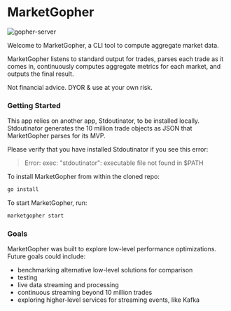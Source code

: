 # MarketGopher

![gopher-server](https://user-images.githubusercontent.com/36902512/174681296-106e4d77-5a74-4954-9d16-966dfa1f808a.png)

Welcome to MarketGopher, a CLI tool to compute aggregate market data.

MarketGopher listens to standard output for trades, parses each trade as it comes in, continuously computes aggregate metrics for each market, and outputs the final result.

Not financial advice. DYOR & use at your own risk.

### Getting Started
This app relies on another app, Stdoutinator, to be installed locally. Stdoutinator generates the 10 million trade objects as JSON that MarketGopher parses for its MVP.

Please verify that you have installed Stdoutinator if you see this error:
> Error: exec: "stdoutinator": executable file not found in $PATH

To install MarketGopher from within the cloned repo:
```sh
go install
```

To start MarketGopher, run:
```sh
marketgopher start
```

### Goals

MarketGopher was built to explore low-level performance optimizations. Future goals could include:
- benchmarking alternative low-level solutions for comparison
- testing
- live data streaming and processing
- continuous streaming beyond 10 million trades
- exploring higher-level services for streaming events, like Kafka
